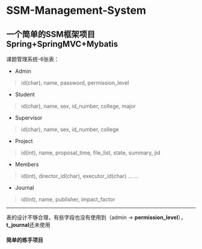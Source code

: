 # SSM-Management-System
## 一个简单的SSM框架项目 Spring+SpringMVC+Mybatis
课题管理系统-6张表：
* Admin
 > id(char), name, password, permission_level
* Student
> id(char), name, sex, id_number, college, major
* Supervisor
> id(char), name, sex, id_number, college
* Project
> id(int), name, proposal_time, file_list, state, summary, jid
* Members
> id(int), director_id(char), executor_id(char) ... ...
* Journal
> id(int), name, publisher, impact_factor
---
表的设计不够合理，有些字段也没有使用到（admin -> __permission_level__），**t_journal**还未使用
#### 简单的练手项目
